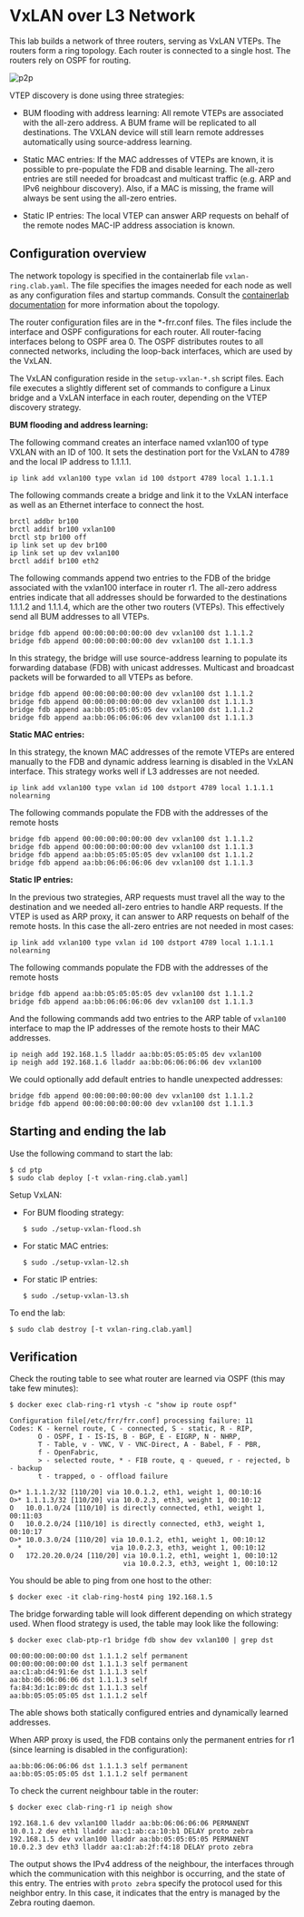 # VxLAN over L3 Network

This lab builds a network of three routers, serving as VxLAN VTEPs. The routers form a ring topology. Each router is connected to a single host. The routers rely on OSPF for routing.

![p2p](../img/ring.png)

VTEP discovery is done using three strategies:

- BUM flooding with address learning: All remote VTEPs are associated with the all-zero address. A BUM frame will be replicated to all destinations. The VXLAN device will still learn remote addresses automatically using source-address learning.

- Static MAC entries: If the MAC addresses of VTEPs are known, it is possible to pre-populate the FDB and disable learning. The all-zero entries are still needed for broadcast and multicast traffic (e.g. ARP and IPv6 neighbour discovery). Also, if a MAC is missing, the frame will always be sent using the all-zero entries.

- Static IP entries: The local VTEP can answer ARP requests on behalf of the remote nodes MAC-IP address association is known.

## Configuration overview

The network topology is specified in the containerlab file `vxlan-ring.clab.yaml`. The file specifies the images needed for each node as well as any configuration files and startup commands. Consult the [containerlab documentation](https://containerlab.dev/manual/topo-def-file/) for more information about the topology.

The router configuration files are in the *-frr.conf files. The files include the interface and OSPF configurations for each router. All router-facing interfaces belong to OSPF area 0. The OSPF distributes routes to all connected networks, including the loop-back interfaces, which are used by the VxLAN.

The VxLAN configuration reside in the `setup-vxlan-*.sh` script files. Each file executes a slightly different set of commands to configure a Linux bridge and a VxLAN interface in each router, depending on the VTEP discovery strategy.

**BUM flooding and address learning:**

The following command creates an interface named vxlan100 of type VXLAN with an ID of 100. It sets the destination port for the VxLAN to 4789 and the local IP address to 1.1.1.1.

```
ip link add vxlan100 type vxlan id 100 dstport 4789 local 1.1.1.1
```

The following commands create a bridge and link it to the VxLAN interface as well as an Ethernet interface to connect the host.

```
brctl addbr br100
brctl addif br100 vxlan100
brctl stp br100 off
ip link set up dev br100
ip link set up dev vxlan100
brctl addif br100 eth2
```

The following commands append two entries to the FDB of the bridge associated with the vxlan100 interface in router r1. The all-zero address entries indicate that all addresses should be forwarded to the destinations 1.1.1.2 and 1.1.1.4, which are the other two routers (VTEPs). This effectively send all BUM addresses to all VTEPs.

```
bridge fdb append 00:00:00:00:00:00 dev vxlan100 dst 1.1.1.2
bridge fdb append 00:00:00:00:00:00 dev vxlan100 dst 1.1.1.3
```

In this strategy, the bridge will use source-address learning to populate its forwarding database (FDB) with unicast addresses. Multicast and broadcast packets will be forwarded to all VTEPs as before.

```
bridge fdb append 00:00:00:00:00:00 dev vxlan100 dst 1.1.1.2
bridge fdb append 00:00:00:00:00:00 dev vxlan100 dst 1.1.1.3
bridge fdb append aa:bb:05:05:05:05 dev vxlan100 dst 1.1.1.2
bridge fdb append aa:bb:06:06:06:06 dev vxlan100 dst 1.1.1.3
```


**Static MAC entries:**

In this strategy, the known MAC addresses of the remote VTEPs are entered manually to the FDB and dynamic address learning is disabled in the VxLAN interface. This strategy works well if L3 addresses are not needed.

```
ip link add vxlan100 type vxlan id 100 dstport 4789 local 1.1.1.1 nolearning
```

The following commands populate the FDB with the addresses of the remote hosts

```
bridge fdb append 00:00:00:00:00:00 dev vxlan100 dst 1.1.1.2
bridge fdb append 00:00:00:00:00:00 dev vxlan100 dst 1.1.1.3
bridge fdb append aa:bb:05:05:05:05 dev vxlan100 dst 1.1.1.2
bridge fdb append aa:bb:06:06:06:06 dev vxlan100 dst 1.1.1.3
```

**Static IP entries:**

In the previous two strategies, ARP requests must travel all the way to the destination and we needed all-zero entries to handle ARP requests. If the VTEP is used as ARP proxy, it can answer to ARP requests on behalf of the remote hosts. In this case the all-zero entries are not needed in most cases:

```
ip link add vxlan100 type vxlan id 100 dstport 4789 local 1.1.1.1 nolearning
```

The following commands populate the FDB with the addresses of the remote hosts

```
bridge fdb append aa:bb:05:05:05:05 dev vxlan100 dst 1.1.1.2
bridge fdb append aa:bb:06:06:06:06 dev vxlan100 dst 1.1.1.3
```

And the following commands add two entries to the ARP table of `vxlan100` interface to map the IP addresses of the remote hosts to their MAC addresses.

```
ip neigh add 192.168.1.5 lladdr aa:bb:05:05:05:05 dev vxlan100
ip neigh add 192.168.1.6 lladdr aa:bb:06:06:06:06 dev vxlan100
```

We could optionally add default entries to handle unexpected addresses:

```
bridge fdb append 00:00:00:00:00:00 dev vxlan100 dst 1.1.1.2
bridge fdb append 00:00:00:00:00:00 dev vxlan100 dst 1.1.1.3
```

## Starting and ending the lab

Use the following command to start the lab:

```
$ cd ptp
$ sudo clab deploy [-t vxlan-ring.clab.yaml]
```

Setup VxLAN:

- For BUM flooding strategy:

  ```
  $ sudo ./setup-vxlan-flood.sh
  ```

- For static MAC entries:

  ```
  $ sudo ./setup-vxlan-l2.sh
  ```

- For static IP entries:

  ```
  $ sudo ./setup-vxlan-l3.sh
  ```

To end the lab:

```
$ sudo clab destroy [-t vxlan-ring.clab.yaml]
```

## Verification

Check the routing table to see what router are learned via OSPF (this may take few minutes):

```
$ docker exec clab-ring-r1 vtysh -c "show ip route ospf"
```

```
Configuration file[/etc/frr/frr.conf] processing failure: 11
Codes: K - kernel route, C - connected, S - static, R - RIP,
       O - OSPF, I - IS-IS, B - BGP, E - EIGRP, N - NHRP,
       T - Table, v - VNC, V - VNC-Direct, A - Babel, F - PBR,
       f - OpenFabric,
       > - selected route, * - FIB route, q - queued, r - rejected, b - backup
       t - trapped, o - offload failure

O>* 1.1.1.2/32 [110/20] via 10.0.1.2, eth1, weight 1, 00:10:16
O>* 1.1.1.3/32 [110/20] via 10.0.2.3, eth3, weight 1, 00:10:12
O   10.0.1.0/24 [110/10] is directly connected, eth1, weight 1, 00:11:03
O   10.0.2.0/24 [110/10] is directly connected, eth3, weight 1, 00:10:17
O>* 10.0.3.0/24 [110/20] via 10.0.1.2, eth1, weight 1, 00:10:12
  *                      via 10.0.2.3, eth3, weight 1, 00:10:12
O   172.20.20.0/24 [110/20] via 10.0.1.2, eth1, weight 1, 00:10:12
                            via 10.0.2.3, eth3, weight 1, 00:10:12
```


You should be able to ping from one host to the other:

```
$ docker exec -it clab-ring-host4 ping 192.168.1.5
```

The bridge forwarding table will look different depending on which strategy used. When flood strategy is used, the table may look like the following:


```
$ docker exec clab-ptp-r1 bridge fdb show dev vxlan100 | grep dst
```

```
00:00:00:00:00:00 dst 1.1.1.2 self permanent
00:00:00:00:00:00 dst 1.1.1.3 self permanent
aa:c1:ab:d4:91:6e dst 1.1.1.3 self
aa:bb:06:06:06:06 dst 1.1.1.3 self
fa:84:3d:1c:89:dc dst 1.1.1.3 self
aa:bb:05:05:05:05 dst 1.1.1.2 self
```

The able shows both statically configured entries and  dynamically learned addresses.


When ARP proxy is used, the FDB contains only the permanent entries for r1 (since learning is disabled in the configuration):

```
aa:bb:06:06:06:06 dst 1.1.1.3 self permanent
aa:bb:05:05:05:05 dst 1.1.1.2 self permanent
```

To check the current neighbour table in the router:

```
$ docker exec clab-ring-r1 ip neigh show
```

```
192.168.1.6 dev vxlan100 lladdr aa:bb:06:06:06:06 PERMANENT 
10.0.1.2 dev eth1 lladdr aa:c1:ab:ca:10:b1 DELAY proto zebra 
192.168.1.5 dev vxlan100 lladdr aa:bb:05:05:05:05 PERMANENT 
10.0.2.3 dev eth3 lladdr aa:c1:ab:2f:f4:18 DELAY proto zebra 
```

The output shows the IPv4 address of the neighbour, the interfaces through which the communication with this neighbor is occurring, and the state of this entry. The entries with `proto zebra` specify the protocol used for this neighbor entry. In this case, it indicates that the entry is managed by the Zebra routing daemon.





